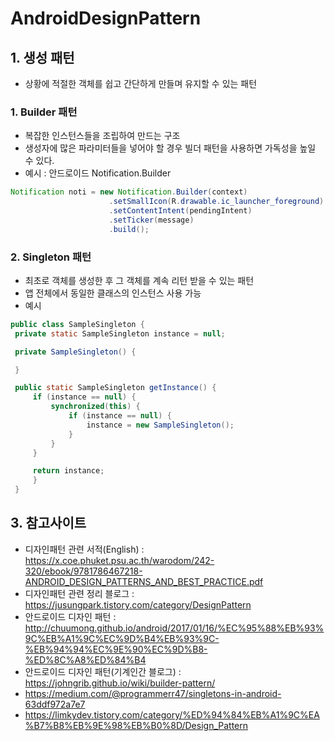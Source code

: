 # AndroidDesignPattern

## 1. 생성 패턴
 - 상황에 적절한 객체를 쉽고 간단하게 만들며 유지할 수 있는 패턴

 ### 1. Builder 패턴
  - 복잡한 인스턴스들을 조립하여 만드는 구조
  - 생성자에 많은 파라미터들을 넣어야 할 경우 빌더 패턴을 사용하면 가독성을 높일 수 있다.
  - 예시 : 안드로이드 Notification.Builder
  ```java
  Notification noti = new Notification.Builder(context)
                        .setSmallIcon(R.drawable.ic_launcher_foreground)
                        .setContentIntent(pendingIntent)
                        .setTicker(message)
                        .build();
  ```

  ### 2. Singleton 패턴
   - 최초로 객체를 생성한 후 그 객체를 계속 리턴 받을 수 있는 패턴
   - 앱 전체에서 동일한 클래스의 인스턴스 사용 가능
   - 예시
   ```java
   public class SampleSingleton {
    private static SampleSingleton instance = null;

    private SampleSingleton() {

    }

    public static SampleSingleton getInstance() {
        if (instance == null) {
            synchronized(this) {
                if (instance == null) {
                    instance = new SampleSingleton();
                }
            }
        }

        return instance;
        }
    }
   ```


## 3. 참고사이트
 - 디자인패턴 관련 서적(English) : https://x.coe.phuket.psu.ac.th/warodom/242-320/ebook/9781786467218-ANDROID_DESIGN_PATTERNS_AND_BEST_PRACTICE.pdf
 - 디자인패턴 관련 정리 블로그 : https://jusungpark.tistory.com/category/DesignPattern
 - 안드로이드 디자인 패턴 : http://chuumong.github.io/android/2017/01/16/%EC%95%88%EB%93%9C%EB%A1%9C%EC%9D%B4%EB%93%9C-%EB%94%94%EC%9E%90%EC%9D%B8-%ED%8C%A8%ED%84%B4
 - 안드로이드 디자인 패턴(기계인간 블로그) : https://johngrib.github.io/wiki/builder-pattern/
 - https://medium.com/@programmerr47/singletons-in-android-63ddf972a7e7
 - https://limkydev.tistory.com/category/%ED%94%84%EB%A1%9C%EA%B7%B8%EB%9E%98%EB%B0%8D/Design_Pattern 